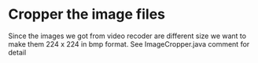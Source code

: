 # Cropper the image files
Since the images we got from video recoder are different size we want to make them 224 x 224 in bmp format.
See ImageCropper.java comment for detail
